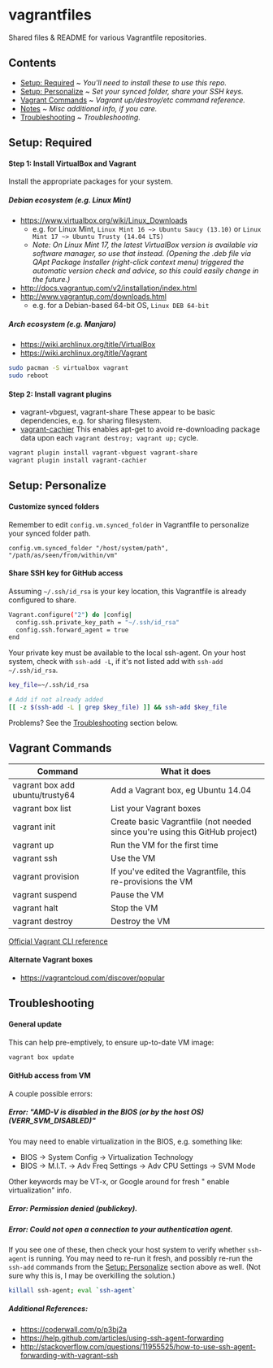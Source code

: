 vagrantfiles
=================

Shared files & README for various Vagrantfile repositories.


Contents
--------
* [Setup: Required](#required) ~ *You'll need to install these to use this repo.*
* [Setup: Personalize](#personalize) ~ *Set your synced folder, share your SSH keys.*
* [Vagrant Commands](#commands) ~ *Vagrant up/destroy/etc command reference.*
* [Notes](#notes) ~ *Misc additional info, if you care.*
* [Troubleshooting](#troubleshooting) ~ *Troubleshooting.*


<a name="required"></a>
Setup: Required
-----

#### Step 1: Install VirtualBox and Vagrant

Install the appropriate packages for your system.

##### Debian ecosystem (e.g. Linux Mint)

* https://www.virtualbox.org/wiki/Linux_Downloads
  * e.g. for Linux Mint, `Linux Mint 16 ~> Ubuntu Saucy (13.10)` or `Linux Mint 17 ~> Ubuntu Trusty (14.04 LTS)`
  * *Note: On Linux Mint 17, the latest VirtualBox version is available via software manager, so use that instead. (Opening the .deb file via QApt Package Installer (right-click context menu) triggered the automatic version check and advice, so this could easily change in the future.)*
* http://docs.vagrantup.com/v2/installation/index.html
* http://www.vagrantup.com/downloads.html
  * e.g. for a Debian-based 64-bit OS, `Linux DEB 64-bit`

##### Arch ecosystem (e.g. Manjaro)

* https://wiki.archlinux.org/title/VirtualBox
* https://wiki.archlinux.org/title/Vagrant

```sh
sudo pacman -S virtualbox vagrant
sudo reboot
```

#### Step 2: Install vagrant plugins

* vagrant-vbguest, vagrant-share
These appear to be basic dependencies, e.g. for sharing filesystem.
* [vagrant-cachier](https://github.com/fgrehm/vagrant-cachier)
This enables apt-get to avoid re-downloading package data upon each `vagrant destroy; vagrant up;` cycle.

```sh
vagrant plugin install vagrant-vbguest vagrant-share
vagrant plugin install vagrant-cachier
```

<a name="personalize"></a>
Setup: Personalize
------------------

#### Customize synced folders

Remember to edit `config.vm.synced_folder` in Vagrantfile to personalize your synced folder path.

```
config.vm.synced_folder "/host/system/path", "/path/as/seen/from/within/vm"
```

#### Share SSH key for GitHub access

Assuming `~/.ssh/id_rsa` is your key location, this Vagrantfile is already configured to share.

```sh
Vagrant.configure("2") do |config|
  config.ssh.private_key_path = "~/.ssh/id_rsa"
  config.ssh.forward_agent = true
end
```

Your private key must be available to the local ssh-agent. On your host system, check with `ssh-add -L`, if it's not listed add with `ssh-add ~/.ssh/id_rsa`.

```sh
key_file=~/.ssh/id_rsa

# Add if not already added
[[ -z $(ssh-add -L | grep $key_file) ]] && ssh-add $key_file
```

Problems? See the [Troubleshooting](#troubleshooting) section below.



<a name="commands"></a>
Vagrant Commands
--------

| Command | What it does |
| --- | --- |
| vagrant box add ubuntu/trusty64 | Add a Vagrant box, eg Ubuntu 14.04 |
| vagrant box list | List your Vagrant boxes |
| vagrant init | Create basic Vagrantfile (not needed since you're using this GitHub project) |
| vagrant up | Run the VM for the first time |
| vagrant ssh | Use the VM |
| vagrant provision | If you've edited the Vagrantfile, this re-provisions the VM |
| vagrant suspend | Pause the VM |
| vagrant halt | Stop the VM |
| vagrant destroy | Destroy the VM |

[Official Vagrant CLI reference](http://docs.vagrantup.com/v2/cli/)

#### Alternate Vagrant boxes
* https://vagrantcloud.com/discover/popular


<a name="troubleshooting"></a>
Troubleshooting
---------------

#### General update

This can help pre-emptively, to ensure up-to-date VM image:
```sh
vagrant box update
```

#### GitHub access from VM

A couple possible errors:

##### Error: "AMD-V is disabled in the BIOS (or by the host OS) (VERR_SVM_DISABLED)"

You may need to enable virtualization in the BIOS, e.g. something like:
* BIOS -> System Config -> Virtualization Technology <Enabled>
* BIOS -> M.I.T. -> Adv Freq Settings -> Adv CPU Settings -> SVM Mode <Enabled>

Other keywords may be VT-x, or Google around for fresh "<brand> enable virtualization" info.

##### Error: Permission denied (publickey).
##### Error: Could not open a connection to your authentication agent.

If you see one of these, then check your host system to verify whether `ssh-agent` is running. You may need to re-run it fresh, and possibly re-run the `ssh-add` commands from the [Setup: Personalize](#personalize) section above as well. (Not sure why this is, I may be overkilling the solution.)

```sh
killall ssh-agent; eval `ssh-agent`
```

##### Additional References:
* https://coderwall.com/p/p3bj2a
* https://help.github.com/articles/using-ssh-agent-forwarding
* http://stackoverflow.com/questions/11955525/how-to-use-ssh-agent-forwarding-with-vagrant-ssh
